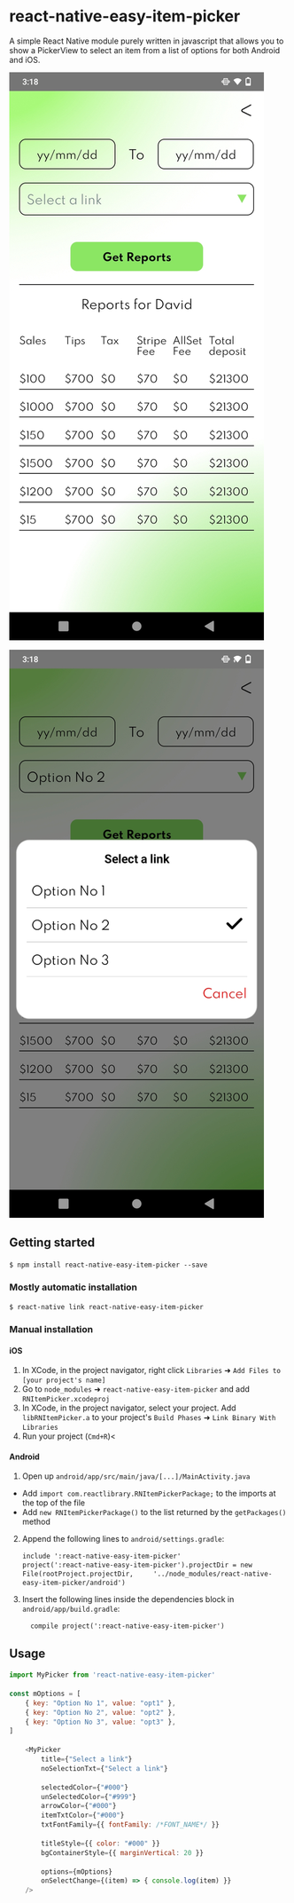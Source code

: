 
# react-native-easy-item-picker

A simple React Native module purely written in javascript that allows you to show a PickerView to select an item from a list of options for both Android and iOS.

![alt text](https://github.com/jahanzaibramzan/react-native-easy-item-picker/blob/master/demo/screenshots/img1.jpg?raw=true)

![alt text](https://github.com/jahanzaibramzan/react-native-easy-item-picker/blob/master/demo/screenshots/img2.jpg?raw=true)


## Getting started

`$ npm install react-native-easy-item-picker --save`

### Mostly automatic installation

`$ react-native link react-native-easy-item-picker`

### Manual installation


#### iOS

1. In XCode, in the project navigator, right click `Libraries` ➜ `Add Files to [your project's name]`
2. Go to `node_modules` ➜ `react-native-easy-item-picker` and add `RNItemPicker.xcodeproj`
3. In XCode, in the project navigator, select your project. Add `libRNItemPicker.a` to your project's `Build Phases` ➜ `Link Binary With Libraries`
4. Run your project (`Cmd+R`)<

#### Android

1. Open up `android/app/src/main/java/[...]/MainActivity.java`
  - Add `import com.reactlibrary.RNItemPickerPackage;` to the imports at the top of the file
  - Add `new RNItemPickerPackage()` to the list returned by the `getPackages()` method
2. Append the following lines to `android/settings.gradle`:
  	```
  	include ':react-native-easy-item-picker'
  	project(':react-native-easy-item-picker').projectDir = new File(rootProject.projectDir, 	'../node_modules/react-native-easy-item-picker/android')
  	```
3. Insert the following lines inside the dependencies block in `android/app/build.gradle`:
  	```
      compile project(':react-native-easy-item-picker')
  	```

## Usage
```javascript
import MyPicker from 'react-native-easy-item-picker'

const mOptions = [
    { key: "Option No 1", value: "opt1" },
    { key: "Option No 2", value: "opt2" },
    { key: "Option No 3", value: "opt3" },
]

	<MyPicker
        title={"Select a link"}
        noSelectionTxt={"Select a link"}

        selectedColor={"#000"}
        unSelectedColor={"#999"}
        arrowColor={"#000"}
        itemTxtColor={"#000"}
        txtFontFamily={{ fontFamily: /*FONT_NAME*/ }}

        titleStyle={{ color: "#000" }}
        bgContainerStyle={{ marginVertical: 20 }}

    	options={mOptions}
        onSelectChange={(item) => { console.log(item) }}
    />
```
  